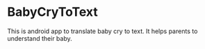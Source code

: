 # BabyCryToText
This is android app to translate baby cry to text. It helps parents to understand their baby.
